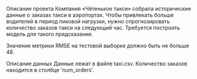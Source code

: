 Описание проекта
Компания «Чётенькое такси» собрала исторические данные о заказах такси в аэропортах. Чтобы привлекать больше водителей в период пиковой нагрузки, нужно спрогнозировать количество заказов такси на следующий час. Требуется построить модель для такого предсказания.

Значение метрики RMSE на тестовой выборке должно быть не больше 48.

Описание данных
Данные лежат в файле taxi.csv. Количество заказов находится в столбце 'num_orders'.